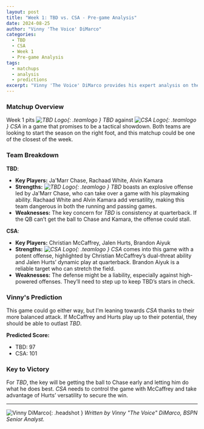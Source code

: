 ```yaml
---
layout: post
title: "Week 1: TBD vs. CSA - Pre-game Analysis"
date: 2024-08-25
author: "Vinny 'The Voice' DiMarco"
categories:
  - TBD
  - CSA
  - Week 1
  - Pre-game Analysis
tags:
  - matchups
  - analysis
  - predictions
excerpt: "Vinny 'The Voice' DiMarco provides his expert analysis on the Week 1 matchup between *TBD* and *CSA*. With both teams eager to prove themselves, this game could go down to the wire. Who will emerge victorious in this clash of styles?"
---
```


### **Matchup Overview**

Week 1 pits _![TBD Logo](/bspn-site/assets/images/team-logos/tbd.svg){: .teamlogo } TBD_ against _![CSA Logo](/bspn-site/assets/images/team-logos/tonyroma.svg){: .teamlogo } CSA_ in a game that promises to be a tactical showdown. Both teams are looking to start the season on the right foot, and this matchup could be one of the closest of the week.

### **Team Breakdown**

**TBD**:

- **Key Players:** Ja'Marr Chase, Rachaad White, Alvin Kamara
- **Strengths:** _![TBD Logo](/bspn-site/assets/images/team-logos/tbd.svg){: .teamlogo } TBD_ boasts an explosive offense led by Ja'Marr Chase, who can take over a game with his playmaking ability. Rachaad White and Alvin Kamara add versatility, making this team dangerous in both the running and passing games.
- **Weaknesses:** The key concern for _TBD_ is consistency at quarterback. If the QB can’t get the ball to Chase and Kamara, the offense could stall.

**CSA**:

- **Key Players:** Christian McCaffrey, Jalen Hurts, Brandon Aiyuk
- **Strengths:** _![CSA Logo](/bspn-site/assets/images/team-logos/tonyroma.svg){: .teamlogo } CSA_ comes into this game with a potent offense, highlighted by Christian McCaffrey’s dual-threat ability and Jalen Hurts’ dynamic play at quarterback. Brandon Aiyuk is a reliable target who can stretch the field.
- **Weaknesses:** The defense might be a liability, especially against high-powered offenses. They’ll need to step up to keep TBD’s stars in check.

### **Vinny's Prediction**

This game could go either way, but I’m leaning towards _CSA_ thanks to their more balanced attack. If McCaffrey and Hurts play up to their potential, they should be able to outlast _TBD_.

**Predicted Score:**

- TBD: 97
- CSA: 101

### **Key to Victory**

For _TBD_, the key will be getting the ball to Chase early and letting him do what he does best. _CSA_ needs to control the game with McCaffrey and take advantage of Hurts’ versatility to secure the win.

---

![Vinny DiMarco](/bspn-site/assets/images/contributors/vinny_dimarco.webp){: .headshot }
_Written by Vinny "The Voice" DiMarco, BSPN Senior Analyst._

